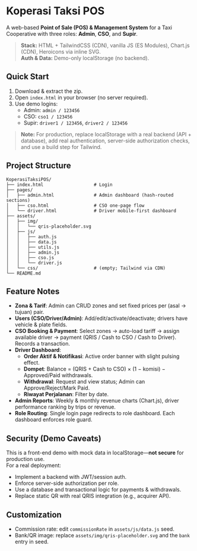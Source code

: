 # Koperasi Taksi POS

A web-based **Point of Sale (POS) & Management System** for a Taxi Cooperative with three roles: **Admin**, **CSO**, and **Supir**.

> **Stack:** HTML + TailwindCSS (CDN), vanilla JS (ES Modules), Chart.js (CDN), Heroicons via inline SVG.  
> **Auth & Data:** Demo-only localStorage (no backend).

## Quick Start

1. Download & extract the zip.
2. Open `index.html` in your browser (no server required).
3. Use demo logins:
   - Admin: `admin / 123456`
   - CSO: `cso1 / 123456`
   - Supir: `driver1 / 123456`, `driver2 / 123456`

> **Note:** For production, replace localStorage with a real backend (API + database), add real authentication, server-side authorization checks, and use a build step for Tailwind.

## Project Structure

```
KoperasiTaksiPOS/
├── index.html                   # Login
├── pages/
│   ├── admin.html               # Admin dashboard (hash-routed sections)
│   ├── cso.html                 # CSO one-page flow
│   └── driver.html              # Driver mobile-first dashboard
├── assets/
│   ├── img/
│   │   └── qris-placeholder.svg
│   ├── js/
│   │   ├── auth.js
│   │   ├── data.js
│   │   ├── utils.js
│   │   ├── admin.js
│   │   ├── cso.js
│   │   └── driver.js
│   └── css/                     # (empty; Tailwind via CDN)
└── README.md
```

## Feature Notes

- **Zona & Tarif**: Admin can CRUD zones and set fixed prices per (asal → tujuan) pair.
- **Users (CSO/Driver/Admin)**: Add/edit/activate/deactivate; drivers have vehicle & plate fields.
- **CSO Booking & Payment**: Select zones → auto-load tariff → assign available driver → payment (QRIS / Cash to CSO / Cash to Driver). Records a transaction.
- **Driver Dashboard**:
  - **Order Aktif & Notifikasi**: Active order banner with slight pulsing effect.
  - **Dompet**: Balance = (QRIS + Cash to CSO) × (1 − komisi) − Approved/Paid withdrawals.
  - **Withdrawal**: Request and view status; Admin can Approve/Reject/Mark Paid.
  - **Riwayat Perjalanan**: Filter by date.
- **Admin Reports**: Weekly & monthly revenue charts (Chart.js), driver performance ranking by trips or revenue.
- **Role Routing**: Single login page redirects to role dashboard. Each dashboard enforces role guard.

## Security (Demo Caveats)

This is a front-end demo with mock data in localStorage—**not secure** for production use.  
For a real deployment:
- Implement a backend with JWT/session auth.
- Enforce server-side authorization per role.
- Use a database and transactional logic for payments & withdrawals.
- Replace static QR with real QRIS integration (e.g., acquirer API).

## Customization

- Commission rate: edit `commissionRate` in `assets/js/data.js` seed.
- Bank/QR image: replace `assets/img/qris-placeholder.svg` and the `bank` entry in seed.
